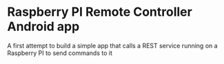 # Raspberry PI Remote Controller Android app
A first attempt to build a simple app that calls a REST service running on a Raspberry PI to send commands to it

